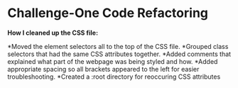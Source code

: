 # Challenge-One Code Refactoring

**How I cleaned up the CSS file:**

*Moved the element selectors all to the top of the CSS file.
*Grouped class selectors that had the same CSS attributes together.
*Added comments that explained what part of the webpage was being styled and how.
*Added appropriate spacing so all brackets appeared to the left for easier troubleshooting.
*Created a :root directory for reoccuring CSS attributes
